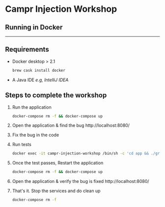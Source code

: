 # **Campr Injection Workshop**

## **Running in Docker**

---

## Requirements

- Docker desktop > 2.1
  ```bash
  brew cask install docker
  ```
- A Java IDE _e.g, IntelliJ IDEA_

## Steps to complete the workshop

1. Run the application

   ```bash
   docker-compose rm -f && docker-compose up
   ```

2. Open the application & find the bug http://localhost:8080/

3. Fix the bug in the code

4. Run tests

   ```bash
   docker exec -it campr-injection-workshop /bin/sh -c 'cd app && ./gradlew -g /app/.gradle test'
   ```

5. Once the test passes, Restart the application
   ```bash
   docker-compose rm -f && docker-compose up
   ```
6. Open the application & verify the bug is fixed http://localhost:8080/

7. That's it. Stop the services and do clean up

   ```bash
   docker-compose rm -f
   ```
